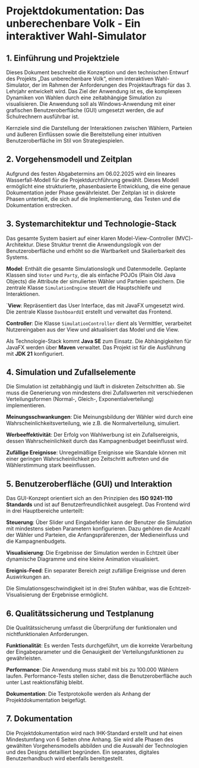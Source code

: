 # Projektdokumentation: Das unberechenbare Volk - Ein interaktiver Wahl-Simulator
## 1. Einführung und Projektziele
Dieses Dokument beschreibt die Konzeption und den technischen Entwurf des Projekts „Das unberechenbare Volk“, einem interaktiven Wahl-Simulator, der im Rahmen der Anforderungen des Projektauftrags für das 3. Lehrjahr entwickelt wird. Das Ziel der Anwendung ist es, die komplexen Dynamiken von Wahlen durch eine zeitabhängige Simulation zu visualisieren. Die Anwendung soll als Windows-Anwendung mit einer grafischen Benutzeroberfläche (GUI) umgesetzt werden, die auf Schulrechnern ausführbar ist.

Kernziele sind die Darstellung der Interaktionen zwischen Wählern, Parteien und äußeren Einflüssen sowie die Bereitstellung einer intuitiven Benutzeroberfläche im Stil von Strategiespielen.

## 2. Vorgehensmodell und Zeitplan
Aufgrund des festen Abgabetermins am 06.02.2025 wird ein lineares Wasserfall-Modell für die Projektdurchführung gewählt. Dieses Modell ermöglicht eine strukturierte, phasenbasierte Entwicklung, die eine genaue Dokumentation jeder Phase gewährleistet. Der Zeitplan ist in diskrete Phasen unterteilt, die sich auf die Implementierung, das Testen und die Dokumentation erstrecken.

## 3. Systemarchitektur und Technologie-Stack
Das gesamte System basiert auf einer klaren Model-View-Controller (MVC)-Architektur. Diese Struktur trennt die Anwendungslogik von der Benutzeroberfläche und erhöht so die Wartbarkeit und Skalierbarkeit des Systems.

**Model**: Enthält die gesamte Simulationslogik und Datenmodelle. Geplante Klassen sind ``Voter`` und ``Party``, die als einfache POJOs (Plain Old Java Objects) die Attribute der simulierten Wähler und Parteien speichern. Die zentrale Klasse ``SimulationEngine`` steuert die Hauptschleife und Interaktionen.

`**View**: Repräsentiert das User Interface, das mit JavaFX umgesetzt wird. Die zentrale Klasse ``DashboardUI`` erstellt und verwaltet das Frontend.

**Controller**: Die Klasse ``SimulationController`` dient als Vermittler, verarbeitet Nutzereingaben aus der View und aktualisiert das Model und die View.

Als Technologie-Stack kommt **Java SE** zum Einsatz. Die Abhängigkeiten für JavaFX werden über **Maven** verwaltet. Das Projekt ist für die Ausführung mit **JDK 21** konfiguriert.

## 4. Simulation und Zufallselemente
Die Simulation ist zeitabhängig und läuft in diskreten Zeitschritten ab. Sie muss die Generierung von mindestens drei Zufallswerten mit verschiedenen Verteilungsformen (Normal-, Gleich-, Exponentialverteilung) implementieren.

**Meinungsschwankungen**: Die Meinungsbildung der Wähler wird durch eine Wahrscheinlichkeitsverteilung, wie z.B. die Normalverteilung, simuliert.

**Werbeeffektivität**: Der Erfolg von Wahlwerbung ist ein Zufallsereignis, dessen Wahrscheinlichkeit durch das Kampagnenbudget beeinflusst wird.

**Zufällige Ereignisse**: Unregelmäßige Ereignisse wie Skandale können mit einer geringen Wahrscheinlichkeit pro Zeitschritt auftreten und die Wählerstimmung stark beeinflussen.

## 5. Benutzeroberfläche (GUI) und Interaktion
Das GUI-Konzept orientiert sich an den Prinzipien des **ISO 9241-110 Standards** und ist auf Benutzerfreundlichkeit ausgelegt. Das Frontend wird in drei Hauptbereiche unterteilt:

**Steuerung**: Über Slider und Eingabefelder kann der Benutzer die Simulation mit mindestens sieben Parametern konfigurieren. Dazu gehören die Anzahl der Wähler und Parteien, die Anfangspräferenzen, der Medieneinfluss und die Kampagnenbudgets.

**Visualisierung**: Die Ergebnisse der Simulation werden in Echtzeit über dynamische Diagramme und eine kleine Animation visualisiert.

**Ereignis-Feed**: Ein separater Bereich zeigt zufällige Ereignisse und deren Auswirkungen an.

Die Simulationsgeschwindigkeit ist in drei Stufen wählbar, was die Echtzeit-Visualisierung der Ergebnisse ermöglicht.

## 6. Qualitätssicherung und Testplanung
Die Qualitätssicherung umfasst die Überprüfung der funktionalen und nichtfunktionalen Anforderungen.

**Funktionalität**: Es werden Tests durchgeführt, um die korrekte Verarbeitung der Eingabeparameter und die Genauigkeit der Verteilungsfunktionen zu gewährleisten.

**Performance**: Die Anwendung muss stabil mit bis zu 100.000 Wählern laufen. Performance-Tests stellen sicher, dass die Benutzeroberfläche auch unter Last reaktionsfähig bleibt.

**Dokumentation**: Die Testprotokolle werden als Anhang der Projektdokumentation beigefügt.

## 7. Dokumentation
Die Projektdokumentation wird nach IHK-Standard erstellt und hat einen Mindestumfang von 6 Seiten ohne Anhang. Sie wird alle Phasen des gewählten Vorgehensmodells abbilden und die Auswahl der Technologien und des Designs detailliert begründen. Ein separates, digitales Benutzerhandbuch wird ebenfalls bereitgestellt.
